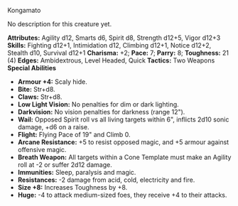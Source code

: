 Kongamato

No description for this creature yet.

**Attributes:** Agility d12, Smarts d6, Spirit d8, Strength d12+5, Vigor
d12+3
**Skills:** Fighting d12+1, Intimidation d12, Climbing d12+1, Notice
d12+2, Stealth d10, Survival d12+1
**Charisma:** +2; **Pace:** 7; **Parry:** 8; **Toughness:** 21 (4)
**Edges:** Ambidextrous, Level Headed, Quick
**Tactics:** Two Weapons
**Special Abilities**
- **Armour +4:** Scaly hide.
- **Bite:** Str+d8.
- **Claws:** Str+d8.
- **Low Light Vision:** No penalties for dim or dark lighting.
- **Darkvision:** No vision penalties for darkness (range 12").
- **Wail:** Opposed Spirit roll vs all living targets within 6",
inflicts 2d10 sonic damage, +d6 on a raise.
- **Flight:** Flying Pace of 19" and Climb 0.
- **Arcane Resistance:** +5 to resist opposed magic, and +5 armour
against offensive magic.
- **Breath Weapon:** All targets within a Cone Template must make an
Agility roll at -2 or suffer 2d12 damage.
- **Immunities:** Sleep, paralysis and magic.
- **Resistances:** -2 damage from acid, cold, electricity and fire.
- **Size +8:** Increases Toughness by +8.
- **Huge:** -4 to attack medium-sized foes, they receive +4 to their
attacks.

